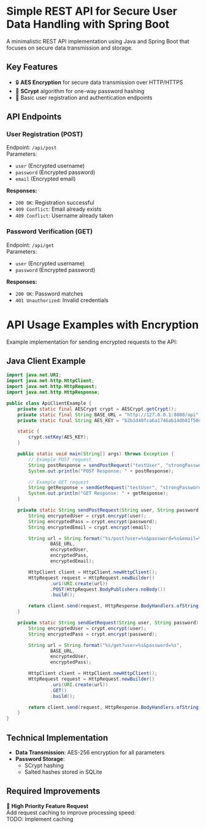 # Simple REST API for Secure User Data Handling with Spring Boot

A minimalistic REST API implementation using Java and Spring Boot that focuses on secure data transmission and storage.

## Key Features
- 🔒 **AES Encryption** for secure data transmission over HTTP/HTTPS
- 🔑 **SCrypt** algorithm for one-way password hashing
- 📨 Basic user registration and authentication endpoints

## API Endpoints

### User Registration (POST)
Endpoint: `/api/post`  
Parameters:
- `user` (Encrypted username)
- `password` (Encrypted password)
- `email` (Encrypted email)

**Responses:**
- `200 OK`: Registration successful
- `409 Conflict`: Email already exists
- `409 Conflict`: Username already taken

### Password Verification (GET)
Endpoint: `/api/get`  
Parameters:
- `user` (Encrypted username)
- `password` (Encrypted password)

**Responses:**
- `200 OK`: Password matches
- `401 Unauthorized`: Invalid credentials

# API Usage Examples with Encryption

Example implementation for sending encrypted requests to the API:

## Java Client Example

```java
import java.net.URI;
import java.net.http.HttpClient;
import java.net.http.HttpRequest;
import java.net.http.HttpResponse;

public class ApiClientExample {
    private static final AESCrypt crypt = AESCrypt.getCrypt();
    private static final String BASE_URL = "http://127.0.0.1:8080/api";
    private static final String AES_KEY = "b2b1d40fca6a1746ab14db81f50d0c4c24ec58c3adbb16d315cbe8b2cf56b0bc";

    static {
        crypt.setKey(AES_KEY);
    }

    public static void main(String[] args) throws Exception {
        // Example POST request
        String postResponse = sendPostRequest("testUser", "strongPassword", "user@example.com");
        System.out.println("POST Response: " + postResponse);

        // Example GET request
        String getResponse = sendGetRequest("testUser", "strongPassword");
        System.out.println("GET Response: " + getResponse);
    }

    private static String sendPostRequest(String user, String password, String email) throws Exception {
        String encryptedUser = crypt.encrypt(user);
        String encryptedPass = crypt.encrypt(password);
        String encryptedEmail = crypt.encrypt(email);

        String url = String.format("%s/post?user=%s&password=%s&email=%s",
                BASE_URL,
                encryptedUser,
                encryptedPass,
                encryptedEmail);

        HttpClient client = HttpClient.newHttpClient();
        HttpRequest request = HttpRequest.newBuilder()
                .uri(URI.create(url))
                .POST(HttpRequest.BodyPublishers.noBody())
                .build();

        return client.send(request, HttpResponse.BodyHandlers.ofString()).body();
    }

    private static String sendGetRequest(String user, String password) throws Exception {
        String encryptedUser = crypt.encrypt(user);
        String encryptedPass = crypt.encrypt(password);

        String url = String.format("%s/get?user=%s&password=%s",
                BASE_URL,
                encryptedUser,
                encryptedPass);

        HttpClient client = HttpClient.newHttpClient();
        HttpRequest request = HttpRequest.newBuilder()
                .uri(URI.create(url))
                .GET()
                .build();

        return client.send(request, HttpResponse.BodyHandlers.ofString()).body();
    }
}
```
## Technical Implementation
- **Data Transmission**: AES-256 encryption for all parameters
- **Password Storage**: 
  - SCrypt hashing
  - Salted hashes stored in SQLite

## Required Improvements
🚀 **High Priority Feature Request**  
Add request caching to improve processing speed:  
TODO: Implement caching

